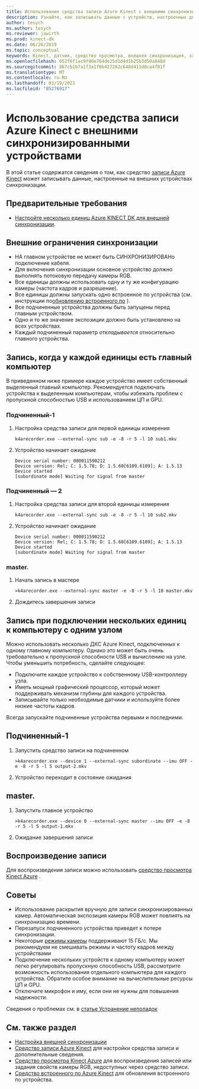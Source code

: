 ```yaml
---
title: Использование средства записи Azure Kinect с внешними синхронизированными устройствами
description: Узнайте, как записывать данные с устройств, настроенных для внешней синхронизации с помощью средства записи Azure Kinect.
author: tesych
ms.author: tesych
ms.reviewer: jawirth
ms.prod: kinect-dk
ms.date: 06/26/2019
ms.topic: conceptual
keywords: Kinect, датчик, средство просмотра, внешняя синхронизация, задержка этапа, глубина, RGB, Камера, звуковой кабель, устройство записи
ms.openlocfilehash: 052f6f1ac9f90e764de25d1d4d1b25b3d50a848d
ms.sourcegitcommit: 867cb1b7a1f3a1f0b427282c648d411d0ca4f81f
ms.translationtype: MT
ms.contentlocale: ru-RU
ms.lasthandoff: 03/19/2021
ms.locfileid: "85276917"
---
```

# <a name="use-azure-kinect-recorder-with-external-synchronized-devices"></a>Использование средства записи Azure Kinect с внешними синхронизированными устройствами

В этой статье содержатся сведения о том, как средство [записи Azure Kinect](azure-kinect-recorder.md) может записывать данные, настроенные на внешних устройствах синхронизации.

## <a name="prerequisites"></a>Предварительные требования

- [Настройте несколько единиц Azure KINECT DK для внешней синхронизации](https://support.microsoft.com/help/4494429).

## <a name="external-synchronization-constraints"></a>Внешние ограничения синхронизации

- НА главном устройстве не может быть СИНХРОНИЗИРОВАНо подключение кабеля.
- Для включения синхронизации основное устройство должно выполнять потоковую передачу камеры RGB.
- Все единицы должны использовать одну и ту же конфигурацию камеры (частота кадров и разрешение).
- Все единицы должны запускать одно встроенное по устройства (см. инструкции по[обновлению встроенного по](update-device-firmware.md) ).
- Все подчиненные устройства должны быть запущены перед главным устройством.
- Одно и то же значение экспозиции должно быть установлено на всех устройствах.
- Каждый подчиненный параметр *откладывается* относительно главного устройства.

## <a name="record-when-each-unit-has-a-host-pc"></a>Запись, когда у каждой единицы есть главный компьютер

В приведенном ниже примере каждое устройство имеет собственный выделенный главный компьютер.
Рекомендуется подключать устройства к выделенным компьютерам, чтобы избежать проблем с пропускной способностью USB и использованием ЦП и GPU.

### <a name="subordinate-1"></a>Подчиненный-1

1. Настройка средства записи для первой единицы измерения

      `k4arecorder.exe --external-sync sub -e -8 -r 5 -l 10 sub1.mkv`

2. Устройство начинает ожидание

    ```console
    Device serial number: 000011590212
    Device version: Rel; C: 1.5.78; D: 1.5.60[6109.6109]; A: 1.5.13
    Device started
    [subordinate mode] Waiting for signal from master
    ```

### <a name="subordinate-2"></a>Подчиненный — 2

1. Настройка средства записи для второй единицы измерения

    `k4arecorder.exe --external-sync sub -e -8 -r 5 -l 10 sub2.mkv`

2. Устройство начинает ожидание

    ```console
    Device serial number: 000011590212
    Device version: Rel; C: 1.5.78; D: 1.5.60[6109.6109]; A: 1.5.13
    Device started
    [subordinate mode] Waiting for signal from master
    ```

### <a name="master"></a>master.

1. Начать запись в мастере

    `>k4arecorder.exe --external-sync master -e -8 -r 5 -l 10 master.mkv`

2. Дождитесь завершения записи

## <a name="recording-when-multiple-units-connected-to-single-host-pc"></a>Запись при подключении нескольких единиц к компьютеру с одним узлом

Можно использовать несколько ДКС Azure Kinect, подключенных к одному главному компьютеру. Однако это может быть очень требовательно к пропускной способности USB и вычислению на узле. Чтобы уменьшить потребность, сделайте следующее:

- Подключите каждое устройство к собственному USB-контроллеру узла.
- Иметь мощный графический процессор, который может поддерживать механизм глубины для каждого устройства.
- Записывайте только необходимые датчики и используйте более низкие частоты кадров.

Всегда запускайте подчиненные устройства первыми и последними.

## <a name="subordinate-1"></a>Подчиненный-1

1. Запустить средство записи на подчиненном

    `>k4arecorder.exe --device 1 --external-sync subordinate --imu OFF -e -8 -r 5 -l 5 output-2.mkv`

2. Устройство переходит в состояние ожидания

## <a name="master"></a>master.

1. Запустить главное устройство

    `>k4arecorder.exe --device 0 --external-sync master --imu OFF -e -8 -r 5 -l 5 output-1.mkv`

2. Ожидание завершения записи

## <a name="playing-recording"></a>Воспроизведение записи

Для воспроизведения записи можно использовать [средство просмотра Kinect Azure](azure-kinect-viewer.md) .



## <a name="tips"></a>Советы

- Использование раскрытия вручную для записи синхронизированных камер. Автоматическая экспозиция камеры RGB может повлиять на синхронизацию времени.
- Перезапуск подчиненного устройства приведет к потере синхронизации.
- Некоторые [режимы камеры](hardware-specification.md#depth-camera-supported-operating-modes) поддерживают 15 ГБ/с. Мы рекомендуем не смешивать режимы и частоту кадров между устройствами
- Подключение нескольких устройств к одному компьютеру может легко регулировать пропускную способность USB, рассмотрите возможность использования отдельного компьютера для каждого устройства. Обратите особое внимание на вычислительные ресурсы ЦП и GPU.
- Отключите микрофон и иму, если они не нужны для повышения надежности.

Сведения о проблемах см. в [статье Устранение неполадок](troubleshooting.md)

## <a name="see-also"></a>См. также раздел

- [Настройка внешней синхронизации](https://support.microsoft.com/help/4494429/sync-multiple-devices)
- [Средство записи Azure Kinect](azure-kinect-recorder.md) для настройки средства записи и дополнительные сведения.
- [Средство просмотра Kinect Azure](azure-kinect-viewer.md) для воспроизведения записей или задания свойств камеры RGB, недоступных через средство записи.
- [Средство встроенного по Azure Kinect](azure-kinect-firmware-tool.md) для обновления встроенного по устройства.
